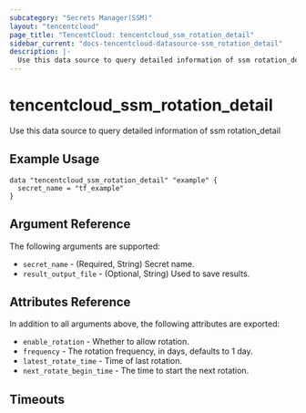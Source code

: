 ```yaml
---
subcategory: "Secrets Manager(SSM)"
layout: "tencentcloud"
page_title: "TencentCloud: tencentcloud_ssm_rotation_detail"
sidebar_current: "docs-tencentcloud-datasource-ssm_rotation_detail"
description: |-
  Use this data source to query detailed information of ssm rotation_detail
---
```


# tencentcloud_ssm_rotation_detail

Use this data source to query detailed information of ssm rotation_detail

## Example Usage

```hcl
data "tencentcloud_ssm_rotation_detail" "example" {
  secret_name = "tf_example"
}
```

## Argument Reference

The following arguments are supported:

* `secret_name` - (Required, String) Secret name.
* `result_output_file` - (Optional, String) Used to save results.

## Attributes Reference

In addition to all arguments above, the following attributes are exported:

* `enable_rotation` - Whether to allow rotation.
* `frequency` - The rotation frequency, in days, defaults to 1 day.
* `latest_rotate_time` - Time of last rotation.
* `next_rotate_begin_time` - The time to start the next rotation.


## Timeouts

<no value>


